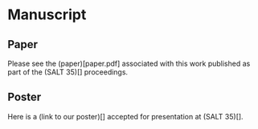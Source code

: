 # Manuscript

## Paper
Please see the (paper)[paper.pdf] associated with this work published as part of the (SALT 35)[] proceedings.

## Poster
Here is a (link to our poster)[] accepted for presentation at (SALT 35)[].